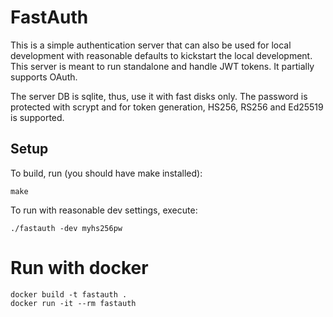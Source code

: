 # FastAuth

This is a simple authentication server that can also be used for local development 
with reasonable defaults to kickstart the local development. This server is meant to 
run standalone and handle JWT tokens. It partially supports OAuth.

The server DB is sqlite, thus, use it with fast disks only. The password is protected
with scrypt and for token generation, HS256, RS256 and Ed25519 is supported.

## Setup
To build, run (you should have make installed):

```
make
```

To run with reasonable dev settings, execute:

```
./fastauth -dev myhs256pw
```

# Run with docker

```
docker build -t fastauth .
docker run -it --rm fastauth
```
